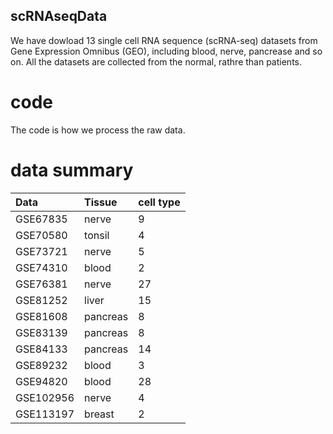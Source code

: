 
## scRNAseqData
We have dowload 13 single cell RNA sequence (scRNA-seq) datasets from Gene Expression Omnibus (GEO), including blood, nerve, pancrease and so on. All the datasets are collected from the normal, rathre than patients. 

# code
The code is how we process the raw data.

# data summary
| Data | Tissue | cell type |
| :------| :------ | :------ |
| GSE67835 | nerve | 9 |
| GSE70580 | tonsil | 4 |
| GSE73721 | nerve | 5 |
| GSE74310 | blood | 2 |
| GSE76381 | nerve | 27 |
| GSE81252 | liver | 15 |
| GSE81608 | pancreas | 8 |
| GSE83139 | pancreas | 8 |
| GSE84133 | pancreas | 14 |
| GSE89232 | blood | 3 |
| GSE94820 | blood | 28 |
| GSE102956 | nerve | 4 |
| GSE113197 | breast | 2 |
